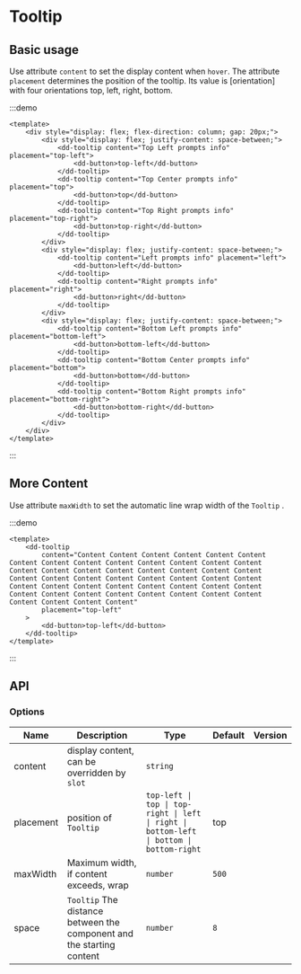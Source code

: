# Tooltip

## Basic usage

Use attribute `content` to set the display content when `hover`. The attribute `placement` determines the position of the tooltip. Its value is [orientation] with four orientations top, left, right, bottom.

:::demo

```vue
<template>
	<div style="display: flex; flex-direction: column; gap: 20px;">
		<div style="display: flex; justify-content: space-between;">
			<dd-tooltip content="Top Left prompts info" placement="top-left">
				<dd-button>top-left</dd-button>
			</dd-tooltip>
			<dd-tooltip content="Top Center prompts info" placement="top">
				<dd-button>top</dd-button>
			</dd-tooltip>
			<dd-tooltip content="Top Right prompts info" placement="top-right">
				<dd-button>top-right</dd-button>
			</dd-tooltip>
		</div>
		<div style="display: flex; justify-content: space-between;">
			<dd-tooltip content="Left prompts info" placement="left">
				<dd-button>left</dd-button>
			</dd-tooltip>
			<dd-tooltip content="Right prompts info" placement="right">
				<dd-button>right</dd-button>
			</dd-tooltip>
		</div>
		<div style="display: flex; justify-content: space-between;">
			<dd-tooltip content="Bottom Left prompts info" placement="bottom-left">
				<dd-button>bottom-left</dd-button>
			</dd-tooltip>
			<dd-tooltip content="Bottom Center prompts info" placement="bottom">
				<dd-button>bottom</dd-button>
			</dd-tooltip>
			<dd-tooltip content="Bottom Right prompts info" placement="bottom-right">
				<dd-button>bottom-right</dd-button>
			</dd-tooltip>
		</div>
	</div>
</template>
```

:::

## More Content

Use attribute `maxWidth` to set the automatic line wrap width of the `Tooltip` .

:::demo

```vue
<template>
	<dd-tooltip
		content="Content Content Content Content Content Content Content Content Content Content Content Content Content Content Content Content Content Content Content Content Content Content Content Content Content Content Content Content Content Content Content Content Content Content Content Content Content Content Content Content Content Content Content Content Content Content Content Content Content Content"
		placement="top-left"
	>
		<dd-button>top-left</dd-button>
	</dd-tooltip>
</template>
```

:::

## API

### Options

| Name      | Description                                                           | Type                                                                                     | Default | Version |
| --------- | --------------------------------------------------------------------- | ---------------------------------------------------------------------------------------- | ------- | ------- |
| content   | display content, can be overridden by `slot`                          | `string`                                                                                 |         |
| placement | position of `Tooltip`                                                 | `top-left \| top \| top-right \| left \| right \| bottom-left \| bottom \| bottom-right` | top     |
| maxWidth  | Maximum width, if content exceeds, wrap                               | `number`                                                                                 | `500`   |
| space     | `Tooltip` The distance between the component and the starting content | `number`                                                                                 | `8`     |
